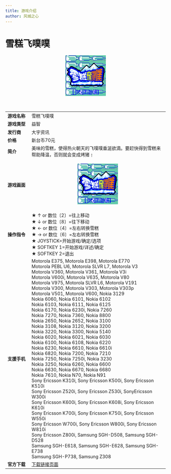 ```yaml
---
title: 游戏介绍
author: 风城之心
---
```


# 雪糕飞噗噗

     
<center>

![轩辕飞噗噗](../../../public/img/games/mobi/mobi002.gif)   
</center> 
<br>

<table border="0" width="100%">
  <tbody><tr>
    <td width="15%" ><b>游戏名称</b></td>
    <td >雪糕飞噗噗</td>
  </tr>
  <tr>
    <td width="15%" >
    <b>游戏类型</b></td>
    <td >益智</td>
  </tr>
  <tr>
    <td width="15%" >
    <b>发行商</b></td>
    <td >大宇资讯</td>
  </tr>
  <tr>
    <td width="15%" ><b>价格</b></td>
    <td >新台币70元</td>
  </tr>
  <tr>
    <td width="15%" ><b>简介</b></td>
    <td >
    美味的雪糕，使得热火朝天的飞噗噗垂涎欲滴。要赶快得到雪糕来帮助降温，否则就会变成烤猪﹗</td>
  </tr>
  <tr>
    <td width="15%" ><b>游戏画面</b></td>
    <td >
<center>

![轩辕飞噗噗](../../../public/img/games/mobi/AM046_IceCream.gif) 
</center>  
</td>
  </tr>
  <tr>
    <td width="15%" ><b>操作指令</b></td>
    <td >
    ★ ↑ or 数位〔2〕=往上移动<br>
    ★ ↓ or 数位〔8〕=往下移动<br>
    ★ ← or 数位〔4〕=左右转换雪糕<br>
    ★ → or 数位〔6〕=左右转换雪糕<br>
    ★ JOYSTICK=开始游戏/确定/选项<br>
    ★ SOFTKEY 1=开始游戏/详述/确定<br>
    ★ SOFTKEY 2=退出</td>
  </tr>
  <tr>
    <td width="15%" ><b>支援手机</b></td>
    <td >
    Motorola E375, Motorola E398, Motorola E770<br>
    Motorola PEBL U6, Motorola SLVR L7, Motorola V3<br>
    Motorola V360, Motorola V361, Motorola V3i<br>
    Motorola V600i, Motorola V635, Motorola V80<br>
    Motorola V975, Motorola SLVR L6, Motorola V191<br>
    Motorola V300, Motorola V303, Motorola V303p<br>
    Motorola V501, Motorola V600, Nokia 3129<br>
    Nokia 6060, Nokia 6101, Nokia 6102<br>
    Nokia 6103, Nokia 6111, Nokia 6125<br>
    Nokia 6170, Nokia 6230i, Nokia 7260<br>
    Nokia 7270, Nokia 7360, Nokia 8800<br>
    Nokia 2650, Nokia 2652, Nokia 3100<br>
    Nokia 3108, Nokia 3120, Nokia 3200<br>
    Nokia 3220, Nokia 3300, Nokia 5140<br>
    Nokia 6020, Nokia 6021, Nokia 6030<br>
    Nokia 6100, Nokia 6108, Nokia 6220<br>
    Nokia 6230, Nokia 6610, Nokia 6610i<br>
    Nokia 6820, Nokia 7200, Nokia 7210<br>
    Nokia 7250, Nokia 7250i, Nokia 3230<br>
    Nokia 3250, Nokia 6260, Nokia 6600<br>
    Nokia 6630, Nokia 6670, Nokia 6680<br>
    Nokia 7610, Nokia N70, Nokia N91<br>
    Sony Ericsson K310i, Sony Ericsson K500i, Sony Ericsson K510i<br>
    Sony Ericsson Z520i, Sony Ericsson Z530i, SonyEricsson W300i<br>
    Sony Ericsson K600i, Sony Ericsson K608i, Sony Ericsson K610i<br>
    Sony Ericsson K700i, Sony Ericsson K750i, Sony Ericsson W550i<br>
    Sony Ericsson W700i, Sony Ericsson W800i, Sony Ericsson W810i<br>
    Sony Ericsson Z800i, Samsung SGH-D508, Samsung SGH-D528<br>
    Samsung SGH-E618, Samsung SGH-E628, Samsung SGH-E738<br>
    Samsung SGH-P738, Samsung Z308</td>
  </tr>
  <tr>
    <td width="15%" ><b>官方下载</b></td>
    <td >
    <a href="http://web.gamecool.com.tw/Game.asp?game_id=IceCream">下载链接页面</a></td>
  </tr>
  </tbody></table>

  <style scoped>
  .vp-doc td {
    border: 1px solid #e2e2e3; 
    padding: 10px 15px;
}

  .vp-doc th {
    border: 1px solid #e2e2e3; 
    padding: 10px 15px;
    height:30px;
}
</style>